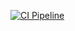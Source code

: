 [![CI Pipeline](https://github.com/drAfflatus/js_test_classes_methods/actions/workflows/main.yml/badge.svg)](https://github.com/drAfflatus/js_test_classes_methods/actions/workflows/main.yml)
